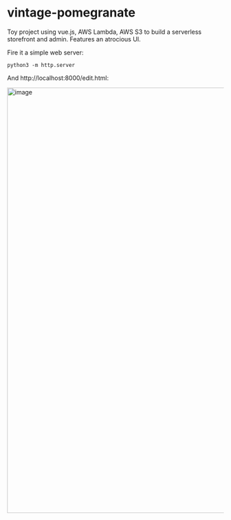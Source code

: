 # vintage-pomegranate

Toy project using vue.js, AWS Lambda, AWS S3 to build a serverless storefront and admin. Features an atrocious UI.

Fire it a simple web server:

`python3 -m http.server`

And http://localhost:8000/edit.html:

<img width="987" alt="image" src="https://user-images.githubusercontent.com/2214301/167042414-7a16b3e1-2578-4eb9-9bc9-c0d309d67b6d.png">
